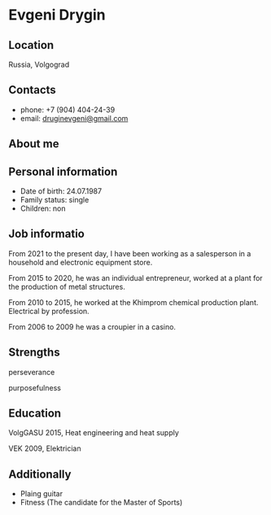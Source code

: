 # **Evgeni Drygin**

## **Location**
Russia, Volgograd 

## **Contacts**
* phone: +7 (904) 404-24-39
* email: druginevgeni@gmail.com

## **About me**
## Personal information
* Date of birth: 24.07.1987
* Family status: single 
* Children: non

## Job informatio
From 2021 to the present day, I have been working as a salesperson in a household and electronic equipment store.

From 2015 to 2020, he was an individual entrepreneur, worked at a plant for the production of metal structures.

From 2010 to 2015, he worked at the Khimprom chemical production plant. Electrical by profession.

From 2006 to 2009 he was a croupier in a casino.

## Strengths
perseverance

purposefulness 

## Education 
VolgGASU 2015, Heat engineering and heat supply

VEK 2009, Elektrician

## Additionally
* Plaing guitar
* Fitness (The candidate for the Master of Sports)